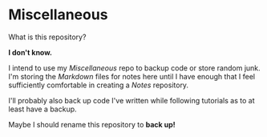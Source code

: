 # Miscellaneous

What is this repository?

**I don't know.**

I intend to use my _Miscellaneous_ repo to backup code or store random junk. I'm storing the _Markdown_ files for notes here until I have enough that I feel sufficiently comfortable in creating a _Notes_ repository.

I'll probably also back up code I've written while following tutorials as to at least have a backup.

Maybe I should rename this repository to **back up!**
